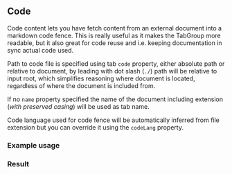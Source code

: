 ## Code

Code content lets you have fetch content from an external document into a markdown code fence. This is really useful as it makes the TabGroup more readable, but it also great for code reuse and i.e. keeping documentation in sync actual code used.

Path to code file is specified using tab `code` property, either absolute path or relative to document, by leading with dot slash (`./`) path will be relative to input root, which simplifies reasoning where document is located, regardless of where the document is included from.

If no `name` property specified the name of the document including extension (*with preserved casing*) will be used as tab name.

Code language used for code fence will be automatically inferred from file extension but you can override it using the `codeLang` property.

### Example usage

<?# IncludeCode "./../includes/posts/2021/devlead-statiq/tabgroup/src/code.md" lang="yaml" /?>

### Result

<?# Include "./../includes/posts/2021/devlead-statiq/tabgroup/src/code.md" /?>

